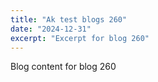```yaml
---
title: "Ak test blogs 260"
date: "2024-12-31"
excerpt: "Excerpt for blog 260"
---
```


Blog content for blog 260